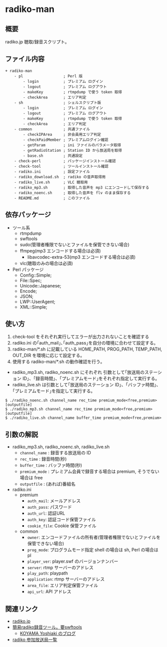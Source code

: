 # radiko-man
## 概要
radiko.jp 聴取/録音スクリプト。

## ファイル内容
    + radiko-man
        - pl                  ; Perl 版
            - login           ; プレミアム ログイン
            - logout          ; プレミアム ログアウト
            - makeKey         ; rtmpdump で使う token 取得
            - checkArea       ; エリア判定
        - sh                  ; シェルスクリプト版
            - login           ; プレミアム ログイン
            - logout          ; プレミアム ログアウト
            - makeKey         ; rtmpdump で使う token 取得
            - checkArea       ; エリア判定
        - common              ; 共通ファイル
            - checkIPArea     ; 非会員用エリア判定
            - checkPaidMember ; プレミアムログイン確認
            - getParam        ; ini ファイルのパラメータ取得
            - getRadioStation ; Station ID から放送局を取得
            - base.sh         ; 共通設定
        - check-perl          ; パッケージインストール確認
        - check-tool          ; ツールインストール確認
        - radiko.ini          ; 設定ファイル
        - radiko_download.sh  ; radiko の音声取得用
        - radiko_live.sh      ; VLC 聴取用
        - radiko_mp3.sh       ; 取得した音声を mp3 にエンコードして保存する
        - radiko_noenc.sh     ; 取得した音声を flv のまま保存する
        - README.md           ; このファイル

## 依存パッケージ
* ツール系
   * rtmpdump
   * swftools
   * sudo(管理者権限でないとファイルを保管できない場合)
   * ffmpeg(mp3 エンコードする場合は必須)
      * libavcodec-extra-53(mp3 エンコードする場合は必須)
   * vlc(聴取のみの場合は必須)
* Perl パッケージ
   * Config::Simple;
   * File::Spec;
   * Unicode::Japanese;
   * Encode;
   * JSON;
   * LWP::UserAgent;
   * XML::Simple;

## 使い方
1. check-tool をそれぞれ実行してエラーが出力されないことを確認する
1. radiko.ini の｢auth_mail｣､｢auth_pass｣を自分の環境に合わせて設定する｡
1. radiko-man/*.sh に記載している HOME_PATH, PROG_PATH, TEMP_PATH, OUT_DIR を環境に応じて設定する｡
1. 使用する radiko-man/*.sh の動作確認を行う｡
  * radiko_mp3.sh, radiko_noenc.sh にそれぞれ 引数として｢放送局のステーション ID｣、｢録音時間｣、｢プレミアムモード｣をそれぞれ指定して実行する｡
  * radiko_live.sh は引数として｢放送局のステーション ID｣、｢バッファ時間｣、｢プレミアムモード｣を指定して実行する｡
```
$ ./radiko_noenc.sh channel_name rec_time premium_mode<free,premium> [outputfile]
$ ./radiko_mp3.sh channel_name rec_time premium_mode<free,premium> [outputfile]
$ ./radiko_live.sh channel_name buffer_time premium_mode<free,premium>
```

## 引数の解説
+ radiko_mp3.sh, radiko_noenc.sh, radiko_live.sh
   + `channel_name` : 録音する放送局の ID
   + `rec_time` : 録音時間(秒)
   + `buffer_time` : バッファ時間(秒)
   + `premium_mode` : プレミアム会員で録音する場合は premium, そうでない場合は free
   + `outputfile` : (あれば)番組名
+ radiko.ini
   + premium
       + `auth_mail`: メールアドレス
       + `auth_pass`: パスワード
       + `auth_url`:  認証URL
       + `auth_key`:  認証コード保管ファイル
       + `cookie_file`: Cookie 保管ファイル
   + common
       + `owner`: エンコードファイルの所有者(管理者権限でないとファイルを保管できない場合)
       + `prog_mode`: プログラムモード指定 shell の場合は sh, Perl の場合は pl
       + `player_ver`: player.swf のバージョンナンバー
       + `server`: rtmp サーバーのアドレス
       + `play_path`: playpath
       + `application`: rtmp サーバーのアドレス
       + `area_file`: エリア判定保管ファイル
       + `api_url`: API アドレス

## 関連リンク
+ [radiko.jp](http://www.radiko.jp)
+ [簡易radiko録音ツール。要swftools](https://gist.github.com/saiten/875864)
    + [KOYAMA Yoshiaki のブログ](http://kyoshiaki.hatenablog.com/entry/2014/05/04/184748 "簡易 radiko.jp プレミアム対応 Radiko 録音スクリプト rec_radiko2.sh 公開。")
+ [radiko 参加放送局一覧](http://www.dcc-jpl.com/foltia/wiki/radikomemo "radikomemo - foltia - Trac")

